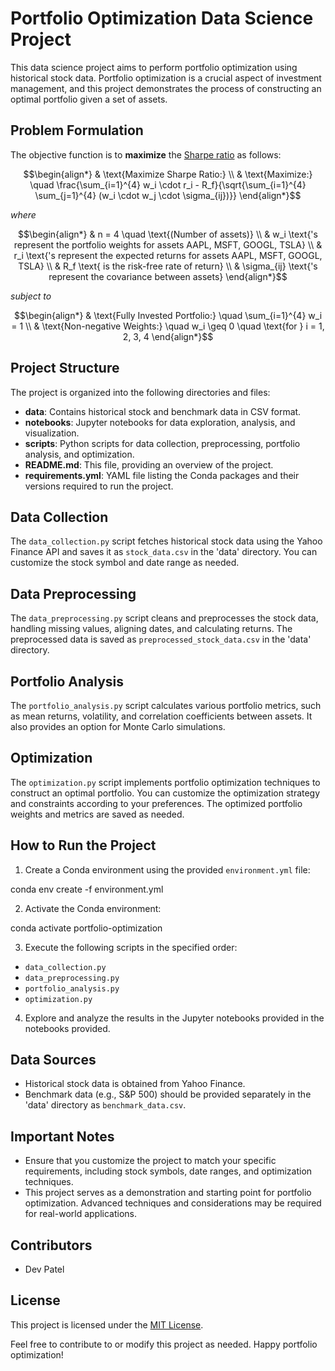 # Portfolio Optimization Data Science Project

This data science project aims to perform portfolio optimization using historical stock data. Portfolio optimization is a crucial aspect of investment management, and this project demonstrates the process of constructing an optimal portfolio given a set of assets.

## Problem Formulation

The objective function is to **maximize** the [Sharpe ratio](https://en.wikipedia.org/wiki/Sharpe_ratio) as follows:

```math
\begin{align*}
& \text{Maximize Sharpe Ratio:} \\
& \text{Maximize:} \quad \frac{\sum_{i=1}^{4} w_i \cdot r_i - R_f}{\sqrt{\sum_{i=1}^{4} \sum_{j=1}^{4} (w_i \cdot w_j \cdot \sigma_{ij})}}
\end{align*}
```

_where_
```math
\begin{align*}
& n = 4 \quad \text{(Number of assets)} \\
& w_i \text{'s represent the portfolio weights for assets AAPL, MSFT, GOOGL, TSLA} \\
& r_i \text{'s represent the expected returns for assets AAPL, MSFT, GOOGL, TSLA} \\
& R_f \text{ is the risk-free rate of return} \\
& \sigma_{ij} \text{'s represent the covariance between assets}
\end{align*}
```

_subject to_

```math
\begin{align*}
& \text{Fully Invested Portfolio:} \quad \sum_{i=1}^{4} w_i = 1 \\
& \text{Non-negative Weights:} \quad w_i \geq 0 \quad \text{for } i = 1, 2, 3, 4
\end{align*}
```

## Project Structure

The project is organized into the following directories and files:

- **data**: Contains historical stock and benchmark data in CSV format.
- **notebooks**: Jupyter notebooks for data exploration, analysis, and visualization.
- **scripts**: Python scripts for data collection, preprocessing, portfolio analysis, and optimization.
- **README.md**: This file, providing an overview of the project.
- **requirements.yml**: YAML file listing the Conda packages and their versions required to run the project.

## Data Collection

The `data_collection.py` script fetches historical stock data using the Yahoo Finance API and saves it as `stock_data.csv` in the 'data' directory. You can customize the stock symbol and date range as needed.

## Data Preprocessing

The `data_preprocessing.py` script cleans and preprocesses the stock data, handling missing values, aligning dates, and calculating returns. The preprocessed data is saved as `preprocessed_stock_data.csv` in the 'data' directory.

## Portfolio Analysis

The `portfolio_analysis.py` script calculates various portfolio metrics, such as mean returns, volatility, and correlation coefficients between assets. It also provides an option for Monte Carlo simulations.

## Optimization

The `optimization.py` script implements portfolio optimization techniques to construct an optimal portfolio. You can customize the optimization strategy and constraints according to your preferences. The optimized portfolio weights and metrics are saved as needed.

## How to Run the Project

1. Create a Conda environment using the provided `environment.yml` file:

conda env create -f environment.yml

2. Activate the Conda environment:

conda activate portfolio-optimization


3. Execute the following scripts in the specified order:
- `data_collection.py`
- `data_preprocessing.py`
- `portfolio_analysis.py`
- `optimization.py`

4. Explore and analyze the results in the Jupyter notebooks provided in the notebooks provided.

## Data Sources

- Historical stock data is obtained from Yahoo Finance.
- Benchmark data (e.g., S&P 500) should be provided separately in the 'data' directory as `benchmark_data.csv`.

## Important Notes

- Ensure that you customize the project to match your specific requirements, including stock symbols, date ranges, and optimization techniques.
- This project serves as a demonstration and starting point for portfolio optimization. Advanced techniques and considerations may be required for real-world applications.

## Contributors

- Dev Patel

## License

This project is licensed under the [MIT License](LICENSE).

Feel free to contribute to or modify this project as needed. Happy portfolio optimization!

